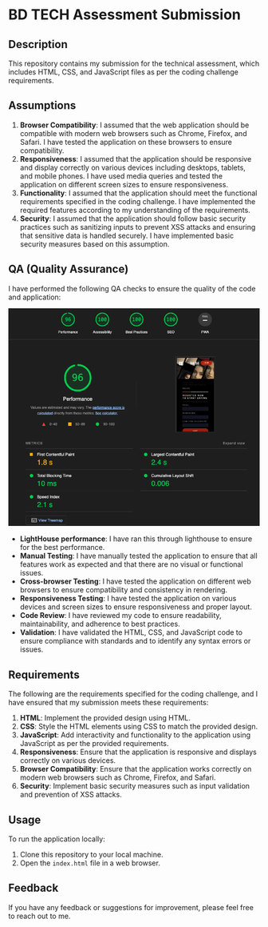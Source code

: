 # BD TECH Assessment Submission

## Description
This repository contains my submission for the technical assessment, which includes HTML, CSS, and JavaScript files as per the coding challenge requirements.

## Assumptions
1. **Browser Compatibility**: I assumed that the web application should be compatible with modern web browsers such as Chrome, Firefox, and Safari. I have tested the application on these browsers to ensure compatibility.
2. **Responsiveness**: I assumed that the application should be responsive and display correctly on various devices including desktops, tablets, and mobile phones. I have used media queries and tested the application on different screen sizes to ensure responsiveness.
3. **Functionality**: I assumed that the application should meet the functional requirements specified in the coding challenge. I have implemented the required features according to my understanding of the requirements.
4. **Security**: I assumed that the application should follow basic security practices such as sanitizing inputs to prevent XSS attacks and ensuring that sensitive data is handled securely. I have implemented basic security measures based on this assumption.

## QA (Quality Assurance)
I have performed the following QA checks to ensure the quality of the code and application:

![Alt text](assets/readme/lighthouse.png)

- **LightHouse performance**: I have ran this through lighthouse to ensure for the best performance. 
- **Manual Testing**: I have manually tested the application to ensure that all features work as expected and that there are no visual or functional issues.
- **Cross-browser Testing**: I have tested the application on different web browsers to ensure compatibility and consistency in rendering.
- **Responsiveness Testing**: I have tested the application on various devices and screen sizes to ensure responsiveness and proper layout.
- **Code Review**: I have reviewed my code to ensure readability, maintainability, and adherence to best practices.
- **Validation**: I have validated the HTML, CSS, and JavaScript code to ensure compliance with standards and to identify any syntax errors or issues.

## Requirements
The following are the requirements specified for the coding challenge, and I have ensured that my submission meets these requirements:
1. **HTML**: Implement the provided design using HTML.
2. **CSS**: Style the HTML elements using CSS to match the provided design.
3. **JavaScript**: Add interactivity and functionality to the application using JavaScript as per the provided requirements.
4. **Responsiveness**: Ensure that the application is responsive and displays correctly on various devices.
5. **Browser Compatibility**: Ensure that the application works correctly on modern web browsers such as Chrome, Firefox, and Safari.
6. **Security**: Implement basic security measures such as input validation and prevention of XSS attacks.

## Usage
To run the application locally:
1. Clone this repository to your local machine.
2. Open the `index.html` file in a web browser.

## Feedback
If you have any feedback or suggestions for improvement, please feel free to reach out to me.
